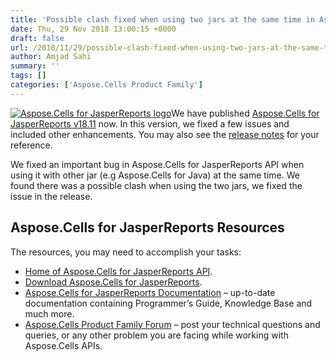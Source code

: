 ```yaml
---
title: 'Possible clash fixed when using two jars at the same time in Aspose.Cells for JasperReports v18.11'
date: Thu, 29 Nov 2018 13:00:15 +0000
draft: false
url: /2018/11/29/possible-clash-fixed-when-using-two-jars-at-the-same-time-in-aspose.cells-for-jasperreports-v18.11/
author: Amjad Sahi
summary: ''
tags: []
categories: ['Aspose.Cells Product Family']
---
```


[![Aspose.Cells for JasperReports logo][1]](https://blog.aspose.com/wp-content/uploads/sites/2/2013/06/aspose-Cells-for-JasperReports_100.png)We have published [Aspose.Cells for JasperReports v18.11][2] now. In this version, we fixed a few issues and included other enhancements. You may also see the [release notes][3] for your reference.

We fixed an important bug in Aspose.Cells for JasperReports API when using it with other jar (e.g Aspose.Cells for Java) at the same time. We found there was a possible clash when using the two jars, we fixed the issue in the release.

## Aspose.Cells for JasperReports Resources

The resources, you may need to accomplish your tasks:

*   [Home of Aspose.Cells for JasperReports API][4].
*   [Download Aspose.Cells for JasperReports][5].
*   [Aspose.Cells for JasperReports Documentation][6] – up-to-date documentation containing Programmer’s Guide, Knowledge Base and much more.
*   [](https://apireference.aspose.com/java/cells)[Aspose.Cells Product Family Forum][7] – post your technical questions and queries, or any other problem you are facing while working with Aspose.Cells APIs.




[1]: https://blog.aspose.com/wp-content/uploads/sites/2/2013/06/aspose-Cells-for-JasperReports_100.png "Aspose.Cells for JasperReports logo"
[2]: https://downloads.aspose.com/cells/jasperreports/new-releases/aspose.cells-for-jasperreports-18.11/
[3]: https://docs.aspose.com/display/cellsjasperreports/Aspose.Cells+for+JasperReports+18.11+Release+Notes
[4]: https://products.aspose.com/cells/jasperreports
[5]: https://downloads.aspose.com/cells/jasperreports
[6]: https://docs.aspose.com/display/cellsjasperreports/Home
[7]: https://forum.aspose.com/c/cells




